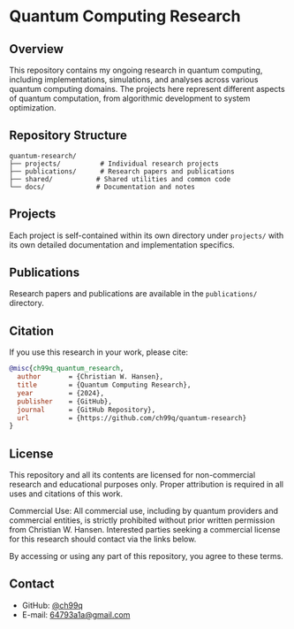 # Quantum Computing Research

## Overview

This repository contains my ongoing research in quantum computing, including implementations, simulations, and analyses across various quantum computing domains. The projects here represent different aspects of quantum computation, from algorithmic development to system optimization.

## Repository Structure

```plaintext
quantum-research/
├── projects/          # Individual research projects
├── publications/      # Research papers and publications
├── shared/           # Shared utilities and common code
└── docs/             # Documentation and notes
```

## Projects

Each project is self-contained within its own directory under `projects/` with its own detailed documentation and implementation specifics.

## Publications

Research papers and publications are available in the `publications/` directory.

## Citation

If you use this research in your work, please cite:

```bibtex
@misc{ch99q_quantum_research,
  author       = {Christian W. Hansen},
  title        = {Quantum Computing Research},
  year         = {2024},
  publisher    = {GitHub},
  journal      = {GitHub Repository},
  url          = {https://github.com/ch99q/quantum-research}
}
```

## License

This repository and all its contents are licensed for non-commercial research and educational purposes only. Proper attribution is required in all uses and citations of this work.

Commercial Use: All commercial use, including by quantum providers and commercial entities, is strictly prohibited without prior written permission from Christian W. Hansen. Interested parties seeking a commercial license for this research should contact via the links below.

By accessing or using any part of this repository, you agree to these terms.


## Contact

- GitHub: [@ch99q](https://github.com/ch99q)
- E-mail: [64793a1a@gmail.com](mailto:64793a1a@gmail.com)


